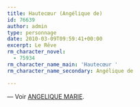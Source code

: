 ```yaml
---
title: Hautecœur (Angélique de)
id: 76639
author: admin
type: personnage
date: 2010-03-09T09:59:41+00:00
excerpt: Le Rêve
rm_character_novel:
  - 75934
rm_character_name_main: 'Hautecœur '
rm_character_name_secondary: Angélique de

---
```

— Voir <a href="/personnage/angelique-marie" target="_self">ANGELIQUE MARIE</a>.